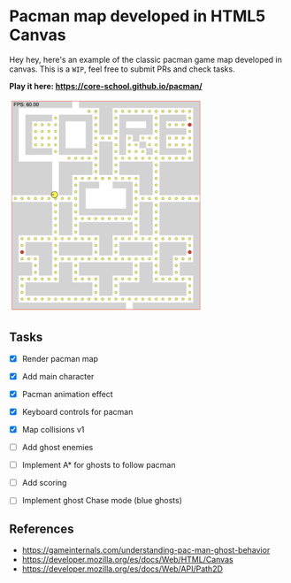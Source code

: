# Pacman map developed in HTML5 Canvas

Hey hey, here's an example of the classic pacman game map developed in canvas. This is a `WIP`, feel free to submit PRs and check tasks.

**Play it here: https://core-school.github.io/pacman/**

<a href="https://core-school.github.io/pacman"><img src="pacman_v1.png" width="350" ></a>


## Tasks

- [x] Render pacman map
- [x] Add main character
- [x] Pacman animation effect
- [x] Keyboard controls for pacman
- [x] Map collisions v1
- [ ] Add ghost enemies
- [ ] Implement A* for ghosts to follow pacman 
- [ ] Add scoring
- [ ] Implement ghost Chase mode (blue ghosts)




## References
- https://gameinternals.com/understanding-pac-man-ghost-behavior
- https://developer.mozilla.org/es/docs/Web/HTML/Canvas
- https://developer.mozilla.org/es/docs/Web/API/Path2D
